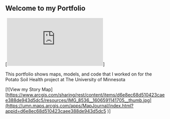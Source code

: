 ## Welcome to my Portfolio

[![View my Story Map](https://umn.maps.arcgis.com/apps/MapJournal/index.html?appid=d6e8ec68d510423caee388de943d5dc5
)]


This portfolio shows maps, models, and code that I worked on for the Potato Soil Health project at The University of Minnesota

[![View my Story Map][https://www.arcgis.com/sharing/rest/content/items/d6e8ec68d510423caee388de943d5dc5/resources/IMG_8536__1606591141705__thumb.jpg](https://umn.maps.arcgis.com/apps/MapJournal/index.html?appid=d6e8ec68d510423caee388de943d5dc5
)]



